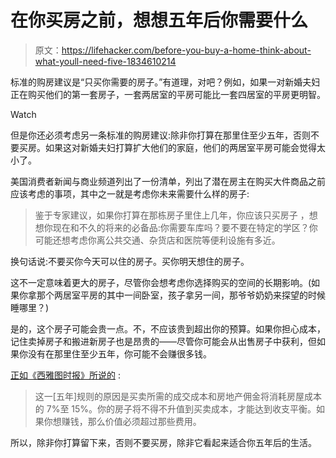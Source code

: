 # 在你买房之前，想想五年后你需要什么

> 原文：<https://lifehacker.com/before-you-buy-a-home-think-about-what-youll-need-five-1834610214>

标准的购房建议是“只买你需要的房子。”有道理，对吧？例如，如果一对新婚夫妇正在购买他们的第一套房子，一套两居室的平房可能比一套四居室的平房更明智。

Watch

但是你还必须考虑另一条标准的购房建议:除非你打算在那里住至少五年，否则不要买房。如果这对新婚夫妇打算扩大他们的家庭，他们的两居室平房可能会觉得太小了。

美国消费者新闻与商业频道列出了一份清单，列出了潜在房主在购买大件商品之前应该考虑的事项，其中之一就是考虑你未来需要什么样的房子:

> 鉴于专家建议，如果你打算在那栋房子里住上几年，你应该只买房子 ，想想你现在和不久的将来的必备品:你需要车库吗？要不要在特定的学区？你可能还想考虑你离公共交通、杂货店和医院等便利设施有多近。

换句话说:不要买你今天可以住的房子。买你明天想住的房子。

这不一定意味着更大的房子，尽管你会想考虑你选择购买的空间的长期影响。(如果你拿那个两居室平房的其中一间卧室，孩子拿另一间，那爷爷奶奶来探望的时候睡哪里？)

是的，这个房子可能会贵一点。不，不应该贵到超出你的预算。如果你担心成本，记住卖掉房子和搬进新房子也是昂贵的——尽管你可能会从出售房子中获利，但如果你没有在那里住至少五年，你可能不会赚很多钱。

[正如《西雅图时报》所说的](https://www.seattletimes.com/business/why-the-5-year-home-sale-rule-still-makes-sense-most-of-the-time/) :

> 这一[五年]规则的原因是买卖所需的成交成本和房地产佣金将消耗房屋成本的 7%至 15%。你的房子将不得不升值到买卖成本，才能达到收支平衡。如果你想赚钱，那么价值必须超过那些费用。

所以，除非你打算留下来，否则不要买房，除非它看起来适合你五年后的生活。